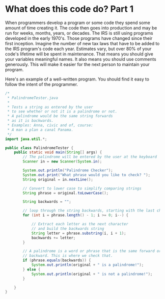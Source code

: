 # What does this code do? Part 1

When programmers develop a program or some code they spend some amount of time creating it. The code then goes into production and may be run for weeks, months, years, or decades. The IRS is still using programs developed in the early 1970's. Those programs have changed since their first inception. Imagine the number of new tax laws that have to be added to the IRS program's code each year. Estimates vary, but over 80% of your code's lifetime will be spent in maintenance. That means you should give your variables meaningful names. It also means you should use comments generously. This will make it easier for the next person to maintain your program.

Here's an example of a well-written program. You should find it easy to follow the intent of the programmer.

```java
/*
 * PalindromeTester.java
 * 
 * Tests a string as entered by the user 
 * to see whether or not it is a palindrome or not.
 * A palindrome would be the same string forwards 
 * as it is backwards.
 * Examples: Anna, civic and of, course:
 * A man a plan a canal Panama.
 */
import java.util.*;

public class PalindromeTester {
    public static void main(String[] args) {
        // The palindrome will be entered by the user at the keyboard
        Scanner in = new Scanner(System.in);

        System.out.println("Palindrome Checker");
        System.out.print("What phrase would you like to check? ");
        String original = in.nextLine();

        // Convert to lower case to simplify comparing strings
        String phrase = original.toLowerCase(); 

        String backwards = ""; 

        // loop through the string backwards, starting with the last character
        for (int i = phrase.length() - 1; i >= 0; i--) {

            // Extract each letter as the next character 
            // and build the backwards string
            String letter = phrase.substring(i, i + 1);
            backwards += letter;
        }        

        // A palindrome is a word or phrase that is the same forward or 
        // backward. This is where we check that.
        if (phrase.equals(backwards)) {
            System.out.println(original + " is a palindrome!");
        } else {
            System.out.println(original + " is not a palindrome!");            
        }

    }
}
```

